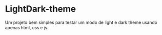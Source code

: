 # LightDark-theme

Um projeto bem simples para testar um modo de light e dark theme usando apenas html, css e js.
